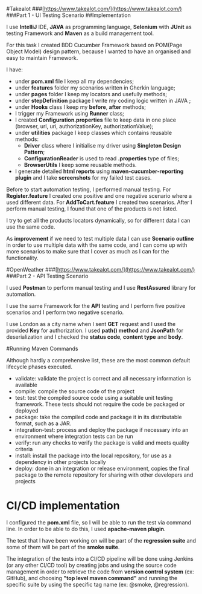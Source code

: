 #Takealot 
###[https://www.takealot.com/](https://www.takealot.com/)
###Part 1 - UI Testing Scenario
##Implementation
    

I use **IntelliJ** IDE, **JAVA** as programming language, **Selenium** with **JUnit** as testing Framework and **Maven** as a build management tool.

For this task I created BDD Cucumber Framework based on POM(Page Object Model) design pattern,
because I wanted to have an organised and easy to maintain Framework. 

I have:
- under **pom.xml** file I keep all my dependencies;
- under **features** folder my scenarios written in Gherkin language;
- under **pages** folder I keep my locators and usefully methods;
- under **stepDefinition** package I write my coding logic written in JAVA ;
- under **Hooks** class I keep my **before**, **after** methods;
- I trigger my Framework using **Runner** class;
- I created **Configuration.properties** file to keep data in one place (browser, url, uri, authorizationKey, authorizationValue);
- under **utilities** package I keep classes which contains reusable methods:
  - **Driver** class where I initialise my driver using **Singleton Design Pattern**;  
  - **ConfigurationReader** is used to read **.properties** type of files;
  - **BrowserUtils** I keep some reusable methods.
- I generate detailed **html reports** using **maven-cucumber-reporting plugin** and I take **screenshots** for my failed test cases.

Before to start automation testing, I performed manual testing. 
For **Register.feature** I created one positive and one negative scenario where a used different data. 
For **AddToCart.feature** I created two scenarios. After I perform manual testing, I found that one of the products is not listed. 

I try to get all the products locators dynamically, so for different data I can use the same code.

As **improvement** if we need to test multiple data I can use **Scenario outline** in order to use multiple data with the same code, and I can come up with more scenarios to make sure that I cover as much as I can for the functionality. 

#OpenWeather
###[https://www.takealot.com/](https://www.takealot.com/)
###Part 2 - API Testing Scenario

I used **Postman** to perform manual testing and I use **RestAssured** library for automation.

I use the same Framework for the **API** testing and I perform five positive scenarios and I perform two negative scenario.

I use London as a city name when I sent **GET** request and I used the provided **Key** for authorization.
I used **path() method** and **JsonPath** for deserialization and I checked the **status code**, **content type** and **body**.

#Running Maven Commands

Although hardly a comprehensive list, these are the most common default lifecycle phases executed.

- validate: validate the project is correct and all necessary information is available
- compile: compile the source code of the project
- test: test the compiled source code using a suitable unit testing framework. These tests should not require the code be packaged or deployed
- package: take the compiled code and package it in its distributable format, such as a JAR.
- integration-test: process and deploy the package if necessary into an environment where integration tests can be run
- verify: run any checks to verify the package is valid and meets quality criteria
- install: install the package into the local repository, for use as a dependency in other projects locally
- deploy: done in an integration or release environment, copies the final package to the remote repository for sharing with other developers and projects

# CI/CD implementation

I configured the **pom.xml** file, so I will be able to run the test via command line. In order to be able to do this, I used **apache-maven plugin**.

The test that I have been working on will be part of the **regression suite** and some of them will be part of the **smoke suite**.

The integration of the tests into a CI/CD pipeline will be done using Jenkins (or any other CI/CD tool) by creating jobs and using the source code management in order to retrieve the code from **version control system** (ex: GitHub), and choosing **"top level maven command"** and running the specific suite by using the specific tag name (ex: @smoke, @regression). 



